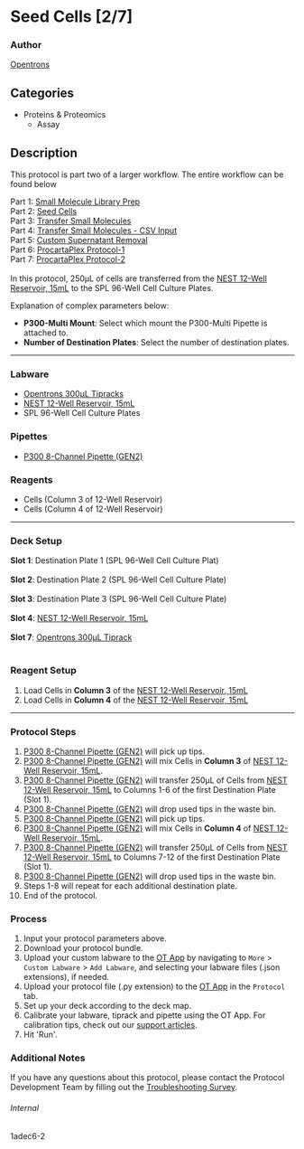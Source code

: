 # Seed Cells [2/7]

### Author
[Opentrons](https://opentrons.com/)

## Categories
* Proteins & Proteomics
	* Assay

## Description
This protocol is part two of a larger workflow. The entire workflow can be found below</br>

Part 1: [Small Molecule Library Prep](./1adec6)</br>
Part 2: [Seed Cells](./1adec6-2)</br>
Part 3: [Transfer Small Molecules](./1adec6-3)</br>
Part 4: [Transfer Small Molecules - CSV Input](./1adec6-4)</br>
Part 5: [Custom Supernatant Removal](./1adec6-5)</br>
Part 6: [ProcartaPlex Protocol-1](./1adec6-6)</br>
Part 7: [ProcartaPlex Protocol-2](./1adec6-7)</br>
</br>
In this protocol, 250µL of cells are transferred from the [NEST 12-Well Reservoir, 15mL](https://shop.opentrons.com/collections/verified-labware/products/nest-12-well-reservoir-15-ml) to the SPL 96-Well Cell Culture Plates.

Explanation of complex parameters below:
* **P300-Multi Mount**: Select which mount the P300-Multi Pipette is attached to.
* **Number of Destination Plates**: Select the number of destination plates.

---

### Labware
* [Opentrons 300µL Tipracks](https://shop.opentrons.com/collections/opentrons-tips/products/opentrons-300ul-tips)
* [NEST 12-Well Reservoir, 15mL](https://shop.opentrons.com/collections/verified-labware/products/nest-12-well-reservoir-15-ml)
* SPL 96-Well Cell Culture Plates

### Pipettes
* [P300 8-Channel Pipette (GEN2)](https://shop.opentrons.com/collections/ot-2-pipettes/products/8-channel-electronic-pipette)

### Reagents
* Cells (Column 3 of 12-Well Reservoir)
* Cells (Column 4 of 12-Well Reservoir)

---

### Deck Setup
**Slot 1**: Destination Plate 1 (SPL 96-Well Cell Culture Plat)</br>
</br>
**Slot 2**: Destination Plate 2 (SPL 96-Well Cell Culture Plate)</br>
</br>
**Slot 3**: Destination Plate 3 (SPL 96-Well Cell Culture Plate)</br>
</br>
**Slot 4**: [NEST 12-Well Reservoir, 15mL](https://shop.opentrons.com/collections/verified-labware/products/nest-12-well-reservoir-15-ml)</br>
</br>
**Slot 7**: [Opentrons 300µL Tiprack](https://shop.opentrons.com/collections/opentrons-tips/products/opentrons-300ul-tips)</br>
</br>



### Reagent Setup
1. Load Cells in **Column 3** of the [NEST 12-Well Reservoir, 15mL](https://shop.opentrons.com/collections/verified-labware/products/nest-12-well-reservoir-15-ml)
2. Load Cells in **Column 4** of the [NEST 12-Well Reservoir, 15mL](https://shop.opentrons.com/collections/verified-labware/products/nest-12-well-reservoir-15-ml)

---

### Protocol Steps
1. [P300 8-Channel Pipette (GEN2)](https://shop.opentrons.com/collections/ot-2-pipettes/products/8-channel-electronic-pipette) will pick up tips.
2. [P300 8-Channel Pipette (GEN2)](https://shop.opentrons.com/collections/ot-2-pipettes/products/8-channel-electronic-pipette) will mix Cells in **Column 3** of [NEST 12-Well Reservoir, 15mL](https://shop.opentrons.com/collections/verified-labware/products/nest-12-well-reservoir-15-ml).
3. [P300 8-Channel Pipette (GEN2)](https://shop.opentrons.com/collections/ot-2-pipettes/products/8-channel-electronic-pipette) will transfer 250µL of Cells from [NEST 12-Well Reservoir, 15mL](https://shop.opentrons.com/collections/verified-labware/products/nest-12-well-reservoir-15-ml) to Columns 1-6 of the first Destination Plate (Slot 1).
4. [P300 8-Channel Pipette (GEN2)](https://shop.opentrons.com/collections/ot-2-pipettes/products/8-channel-electronic-pipette) will drop used tips in the waste bin.
5. [P300 8-Channel Pipette (GEN2)](https://shop.opentrons.com/collections/ot-2-pipettes/products/8-channel-electronic-pipette) will pick up tips.
6. [P300 8-Channel Pipette (GEN2)](https://shop.opentrons.com/collections/ot-2-pipettes/products/8-channel-electronic-pipette) will mix Cells in **Column 4** of [NEST 12-Well Reservoir, 15mL](https://shop.opentrons.com/collections/verified-labware/products/nest-12-well-reservoir-15-ml).
7. [P300 8-Channel Pipette (GEN2)](https://shop.opentrons.com/collections/ot-2-pipettes/products/8-channel-electronic-pipette) will transfer 250µL of Cells from [NEST 12-Well Reservoir, 15mL](https://shop.opentrons.com/collections/verified-labware/products/nest-12-well-reservoir-15-ml) to Columns 7-12 of the first Destination Plate (Slot 1).
8. [P300 8-Channel Pipette (GEN2)](https://shop.opentrons.com/collections/ot-2-pipettes/products/8-channel-electronic-pipette) will drop used tips in the waste bin.
9. Steps 1-8 will repeat for each additional destination plate.
10. End of the protocol.

### Process
1. Input your protocol parameters above.
2. Download your protocol bundle.
3. Upload your custom labware to the [OT App](https://opentrons.com/ot-app) by navigating to `More` > `Custom Labware` > `Add Labware`, and selecting your labware files (.json extensions), if needed.
4. Upload your protocol file (.py extension) to the [OT App](https://opentrons.com/ot-app) in the `Protocol` tab.
5. Set up your deck according to the deck map.
6. Calibrate your labware, tiprack and pipette using the OT App. For calibration tips, check out our [support articles](https://support.opentrons.com/en/collections/1559720-guide-for-getting-started-with-the-ot-2).
7. Hit 'Run'.

### Additional Notes
If you have any questions about this protocol, please contact the Protocol Development Team by filling out the [Troubleshooting Survey](https://protocol-troubleshooting.paperform.co/).

###### Internal
1adec6-2

